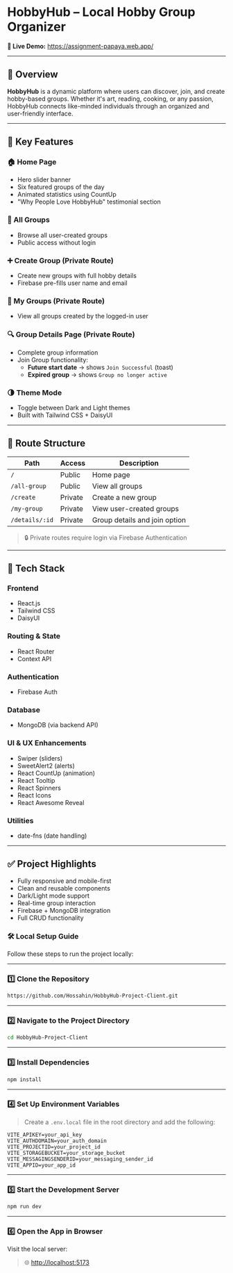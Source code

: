 # HobbyHub – Local Hobby Group Organizer

**🔗 Live Demo:** https://assignment-papaya.web.app/

---

## 📌 Overview

**HobbyHub** is a dynamic platform where users can discover, join, and create hobby-based groups. Whether it's art, reading, cooking, or any passion, HobbyHub connects like-minded individuals through an organized and user-friendly interface.

---

## 🌟 Key Features

### 🏠 Home Page
- Hero slider banner
- Six featured groups of the day
- Animated statistics using CountUp
- "Why People Love HobbyHub" testimonial section

### 📂 All Groups
- Browse all user-created groups
- Public access without login

### ➕ Create Group (Private Route)
- Create new groups with full hobby details
- Firebase pre-fills user name and email

### 👤 My Groups (Private Route)
- View all groups created by the logged-in user

### 🔍 Group Details Page (Private Route)
- Complete group information
- Join Group functionality:
  - **Future start date** → shows `Join Successful` (toast)
  - **Expired group** → shows `Group no longer active`

### 🌗 Theme Mode
- Toggle between Dark and Light themes
- Built with Tailwind CSS + DaisyUI

---

## 🔐 Route Structure

| Path             | Access    | Description                   |
|------------------|-----------|-------------------------------|
| `/`              | Public    | Home page                     |
| `/all-group`     | Public    | View all groups               |
| `/create`        | Private   | Create a new group            |
| `/my-group`      | Private   | View user-created groups      |
| `/details/:id`   | Private   | Group details and join option |

> 🔒 Private routes require login via Firebase Authentication

---

## 🧰 Tech Stack

### Frontend
- React.js
- Tailwind CSS
- DaisyUI

### Routing & State
- React Router
- Context API

### Authentication
- Firebase Auth

### Database
- MongoDB (via backend API)

### UI & UX Enhancements
- Swiper (sliders)
- SweetAlert2 (alerts)
- React CountUp (animation)
- React Tooltip
- React Spinners
- React Icons
- React Awesome Reveal

### Utilities
- date-fns (date handling)

---

## ✅ Project Highlights

- Fully responsive and mobile-first
- Clean and reusable components
- Dark/Light mode support
- Real-time group interaction
- Firebase + MongoDB integration
- Full CRUD functionality

### 🛠️ Local Setup Guide

Follow these steps to run the project locally:

---

### 1️⃣ **Clone the Repository**

```bash
https://github.com/Hossahin/HobbyHub-Project-Client.git
```

---

### 2️⃣ **Navigate to the Project Directory**

```bash
cd HobbyHub-Project-Client
```

---

### 3️⃣ **Install Dependencies**

```bash
npm install
```

---

### 4️⃣ **Set Up Environment Variables**

> Create a `.env.local` file in the root directory and add the following:

```env
VITE_APIKEY=your_api_key
VITE_AUTHDOMAIN=your_auth_domain
VITE_PROJECTID=your_project_id
VITE_STORAGEBUCKET=your_storage_bucket
VITE_MESSAGINGSENDERID=your_messaging_sender_id
VITE_APPID=your_app_id
```

---

### 5️⃣ **Start the Development Server**

```bash
npm run dev
```

---

### 6️⃣ **Open the App in Browser**

Visit the local server:

> 🌐 [http://localhost:5173](http://localhost:5173)
